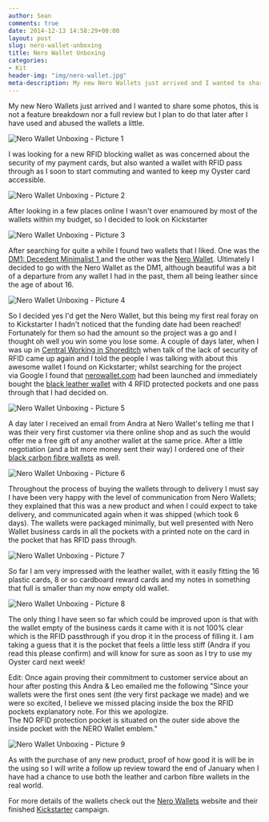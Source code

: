 ```yaml
---
author: Sean
comments: true
date: 2014-12-13 14:58:29+00:00
layout: post
slug: nero-wallet-unboxing
title: Nero Wallet Unboxing
categories:
- Kit
header-img: "img/nero-wallet.jpg"
meta-description: My new Nero Wallets just arrived and I wanted to share some photos of these awesome looking, super slim RFID blocking wallets.
---
```


My new Nero Wallets just arrived and I wanted to share some photos, this is not a feature breakdown nor a full review but I plan to do that later after I have used and abused the wallets a little.

![Nero Wallet Unboxing - Picture 1](/assets/nero-wallet-unboxing/nero-wallet-1.jpg)

I was looking for a new RFID blocking wallet as was concerned about the security of my payment cards, but also wanted a wallet with RFID pass through as I soon to start commuting and wanted to keep my Oyster card accessible.

![Nero Wallet Unboxing - Picture 2](/assets/nero-wallet-unboxing/nero-wallet-2.jpg)

After looking in a few places online I wasn't over enamoured by most of the wallets within my budget, so I decided to look on Kickstarter

![Nero Wallet Unboxing - Picture 3](/assets/nero-wallet-unboxing/nero-wallet-3.jpg)

After searching for quite a while I found two wallets that I liked. One was the [DM1: Decedent Minimalist 1 ](https://www.kickstarter.com/projects/432780912/decadent-minimalist-one-aluminum-wallet) and the other was the [Nero Wallet](https://www.kickstarter.com/projects/1838971039/nero-rfid-blocking-leather-wallet-40-years-guarant). Ultimately I decided to go with the Nero Wallet as the DM1, although beautiful was a bit of a departure from any wallet I had in the past, them all being leather since the age of about 16.

![Nero Wallet Unboxing - Picture 4](/assets/nero-wallet-unboxing/nero-wallet-4.jpg)

So I decided yes I'd get the Nero Wallet, but this being my first real foray on to Kickstarter I hadn't noticed that the funding date had been reached! Fortunately for them so had the amount so the project was a go and I thought oh well you win some you lose some. A couple of days later, when I was up in [Central Working in Shoreditch](http://centralworking.com/shoreditch) when talk of the lack of security of RFID came up again and I told the people I was talking with about this awesome wallet I found on Kickstarter; whilst searching for the project via Google I found that [nerowallet.com](http://nerowallet.com/) had been launched and immediately bought the [black leather wallet](http://nerowallet.com/collections/leather/products/leather-wallet) with 4 RFID protected pockets and one pass through that I had decided on.

![Nero Wallet Unboxing - Picture 5](/assets/nero-wallet-unboxing/nero-wallet-5.jpg)

A day later I received an email from Andra at Nero Wallet's telling me that I was their very first customer via there online shop and as such the would offer me a free gift of any another wallet at the same price. After a little negotiation (and a bit more money sent their way) I ordered one of their [black carbon fibre wallets](http://nerowallet.com/collections/carbon-fiber/products/nero-black-carbon-fiber) as well.

![Nero Wallet Unboxing - Picture 6](/assets/nero-wallet-unboxing/nero-wallet-6.jpg)

Throughout the process of buying the wallets through to delivery I must say I have been very happy with the level of communication from Nero Wallets; they explained that this was a new product and when I could expect to take delivery, and communicated again when it was shipped (which took 6 days). The wallets were packaged minimally, but well presented with Nero Wallet business cards in all the pockets with a printed note on the card in the pocket that has RFID pass through. 

![Nero Wallet Unboxing - Picture 7](/assets/nero-wallet-unboxing/nero-wallet-7.jpg)

So far I am very impressed with the leather wallet, with it easily fitting the 16 plastic cards, 8 or so cardboard reward cards and my notes in something that full is smaller than my now empty old wallet. 

![Nero Wallet Unboxing - Picture 8](/assets/nero-wallet-unboxing/nero-wallet-8.jpg)

The only thing I have seen so far which could be improved upon is that with the wallet empty of the business cards it came with it is not 100% clear which is the RFID passthrough if you drop it in the process of filling it. I am taking a guess that it is the pocket that feels a little less stiff (Andra if you read this please confirm) and will know for sure as soon as I try to use my Oyster card next week!

Edit: Once again proving their commitment to customer service about an hour after posting this Andra & Leo emailed me the following "Since your wallets were the first ones sent (the very first package we made) and we were so excited, I believe we missed placing inside the box the RFID pockets explanatory note. For this we apologize.  
The NO RFID protection pocket is situated on the outer side above the inside pocket with the NERO Wallet emblem."

![Nero Wallet Unboxing - Picture 9](/assets/nero-wallet-unboxing/nero-wallet-9.jpg)

As with the purchase of any new product, proof of how good it is will be in the using so I will write a follow up review toward the end of January when I have had a chance to use both the leather and carbon fibre wallets in the real world.

For more details of the wallets check out the [Nero Wallets](http://nerowallet.com/) website and their finished [Kickstarter](https://www.kickstarter.com/projects/1838971039/nero-rfid-blocking-leather-wallet-10-years-guarant) campaign.
